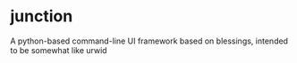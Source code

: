 junction
========

A python-based command-line UI framework based on blessings, intended to be somewhat like urwid
